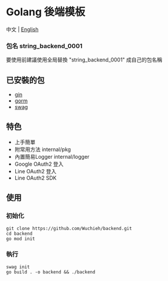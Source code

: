 # Golang 後端模板

中文 | [English](README.md)

### 包名 string_backend_0001

要使用前建議使用全局替換 "string_backend_0001" 成自己的包名稱

## 已安裝的包

* [gin](https://github.com/gin-gonic/gin)
* [gorm](https://gorm.io/index.html)
* [swag](https://github.com/swaggo/swag)

## 特色

* 上手簡單
* 附常用方法 internal/pkg
* 內置簡易Logger internal/logger
* Google OAuth2 登入
* Line OAuth2 登入
* Line OAuth2 SDK

## 使用

### 初始化

```shell
git clone https://github.com/Wuchieh/backend.git
cd backend
go mod init
```

### 執行

```shell
swag init
go build . -o backend && ./backend
```